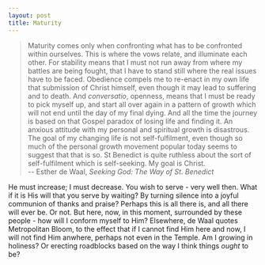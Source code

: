 ```yaml
---
layout: post
title: Maturity
---
```

>Maturity comes only when confronting what has to be confronted within
ourselves. This is where the vows relate, and illuminate each other. For
stability means that I must not run away from where my battles are being fought,
that I have to stand still where the real issues have to be faced. Obedience
compels me to re-enact in my own life that submission of Christ himself, even
though it may lead to suffering and to death. And _conversatio_, openness, means
that I must be ready to pick myself up, and start all over again in a pattern of
growth which will not end until the day of my final dying. And all the time the
journey is based on that Gospel paradox of losing life and finding it. An
anxious attitude with my personal and spiritual growth is disastrous. The goal
of my changing life is not self-fulfilment, even though so much of the personal
growth movement popular today seems to suggest that that is so. St Benedict is
quite ruthless about the sort of self-fulfilment which is self-seeking. My goal
is Christ.  
-- Esther de Waal, _Seeking God: The Way of St. Benedict_

He must increase; I must decrease.  You wish to serve - very well then. What if
it is His will that you serve by waiting? By turning silence into a joyful
communion of thanks and praise? Perhaps this is all there is, and all there will
ever be. Or not. But here, now, in this moment, surrounded by these people - how
will I conform myself to Him? Elsewhere, de Waal quotes Metropolitan Bloom, to
the effect that if I cannot find Him here and now, I will not find Him anwhere,
perhaps not even in the Temple. Am I growing in holiness? Or erecting roadblocks
based on the way I think things _ought_ to be?
